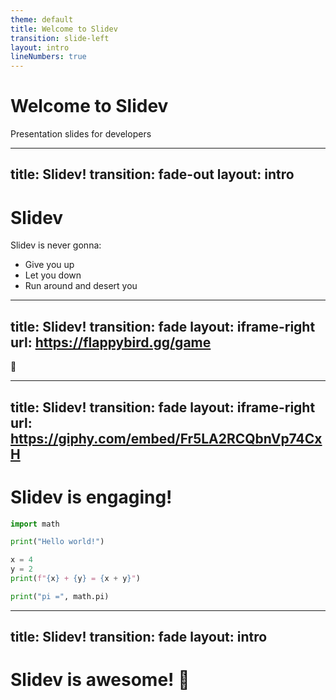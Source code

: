 ```yaml
---
theme: default
title: Welcome to Slidev
transition: slide-left
layout: intro
lineNumbers: true
---
```


# Welcome to Slidev

Presentation slides for developers  

---
title: Slidev!
transition: fade-out
layout: intro
---

# Slidev

<v-click>
  <v-drag pos="448,131,374,239,31">
    <Youtube id="dQw4w9WgXcQ" />
  </v-drag>
</v-click>


<div v-after>Slidev is never gonna:</div>
<v-clicks>

- Give you up
- Let you down
- Run around and desert you

</v-clicks>

---
title: Slidev!
transition: fade
layout: iframe-right
url: https://flappybird.gg/game
---

<v-switch>
  <template #1>

  # Slidev is fun! 😄
  
  </template>
  <template #2>
  
  # Slidev is *not* fun! 😡
  
  </template>
  <template #3>
  
  # Slidev is fun! 😅
  
  </template>
</v-switch>

<v-click>🐤</v-click>

---
title: Slidev!
transition: fade
layout: iframe-right
url: https://giphy.com/embed/Fr5LA2RCQbnVp74CxH
---

# Slidev is engaging!

```python {monaco-run} {autorun:true}
import math

print("Hello world!")

x = 4
y = 2
print(f"{x} + {y} = {x + y}")

print("pi =", math.pi)
```

---
title: Slidev!
transition: fade
layout: intro
---

# Slidev is awesome! 🚀